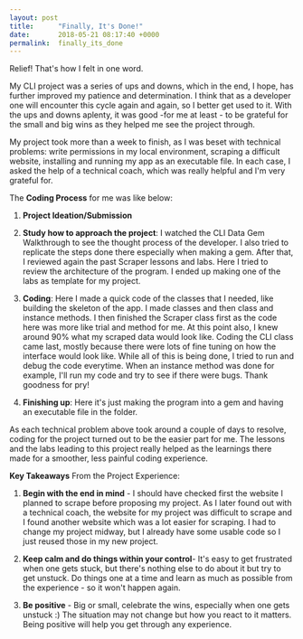 ```yaml
---
layout: post
title:      "Finally, It's Done!"
date:       2018-05-21 08:17:40 +0000
permalink:  finally_its_done
---
```



Relief! That's how I felt in one word.

My CLI project was a series of ups and downs,  which in the end, I hope, has further improved my patience and determination. I think that as a developer one will encounter this cycle again and again, so I better get used to it. With the ups and downs aplenty, it was good -for me at least - to be grateful for the small and big wins as they helped me see the project through.

My project took more than a week to finish, as I was beset with technical problems:  write permissions in my local environment, scraping a difficult website, installing and running my app as an executable file.  In each case, I asked the help of a technical coach, which was really helpful and I'm very grateful for. 

The **Coding Process** for me was like below:
1. **Project Ideation/Submission**

2.  **Study how to approach the project**: I watched the CLI Data Gem Walkthrough to see the thought process of the developer. I also tried to replicate the steps done there especially when making a gem. After that, I reviewed again the past Scraper lessons and labs. Here I tried to review the architecture of the program. I ended up making one of the labs as template for my project.

3.  **Coding**: Here I made a quick code of the classes that I needed, like building the skeleton of the app. I made classes and then class and instance methods. I then finished the Scraper class first as the code here was more like trial and method for me. At this point also, I knew around 90% what my scraped data would look like.  Coding the CLI class came last, mostly because there were lots of fine tuning on how the interface would look like. While all of this is being done, I tried to run and debug the code everytime. When an instance method was done for example, I'll run my code and try to see if there were bugs. Thank goodness for pry!

4.  **Finishing up**: Here it's just making the program into a gem and having an executable file in the folder. 

As each technical problem above took around a couple of days to resolve, coding for the project turned out to be the easier part for me. The lessons and the labs leading to this project really helped as the learnings there made for a smoother, less painful coding experience.

**Key Takeaways** From the Project Experience: 
1. **Begin with the end in mind** - I should have checked first the website I planned to scrape before proposing my project. As I later found out with a technical coach, the website for my project was difficult to scrape and I found another website which was a lot easier for scraping. I had to change my project midway, but I already have some usable code so I just reused those in my new project.

2. **Keep calm and do things within your control**- It's easy to get frustrated when one gets stuck, but there's nothing else to do about it but try to get unstuck. Do things one at a time and learn as much as possible from the experience - so it won't happen again. 

3. **Be positive** - Big or small, celebrate the wins, especially when one gets unstuck :)  The situation may not change but how you react to it matters. Being positive will help you get through any experience.





